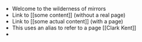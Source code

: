 - Welcome to the wilderness of mirrors
- Link to [[some content]] (without a real page)
- Link to [[some actual content]] (with a page)
- This uses an alias to refer to a page [[Clark Kent]]
-